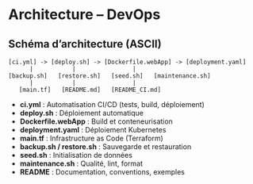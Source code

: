 # Architecture – DevOps

## Schéma d’architecture (ASCII)
```
[ci.yml] -> [deploy.sh] -> [Dockerfile.webApp] -> [deployment.yaml]
      |           |                |
[backup.sh]   [restore.sh]   [seed.sh]   [maintenance.sh]
      |           |                |
   [main.tf]   [README.md]   [README_CI.md]
```

- **ci.yml** : Automatisation CI/CD (tests, build, déploiement)
- **deploy.sh** : Déploiement automatique
- **Dockerfile.webApp** : Build et conteneurisation
- **deployment.yaml** : Déploiement Kubernetes
- **main.tf** : Infrastructure as Code (Terraform)
- **backup.sh / restore.sh** : Sauvegarde et restauration
- **seed.sh** : Initialisation de données
- **maintenance.sh** : Qualité, lint, format
- **README** : Documentation, conventions, exemples

